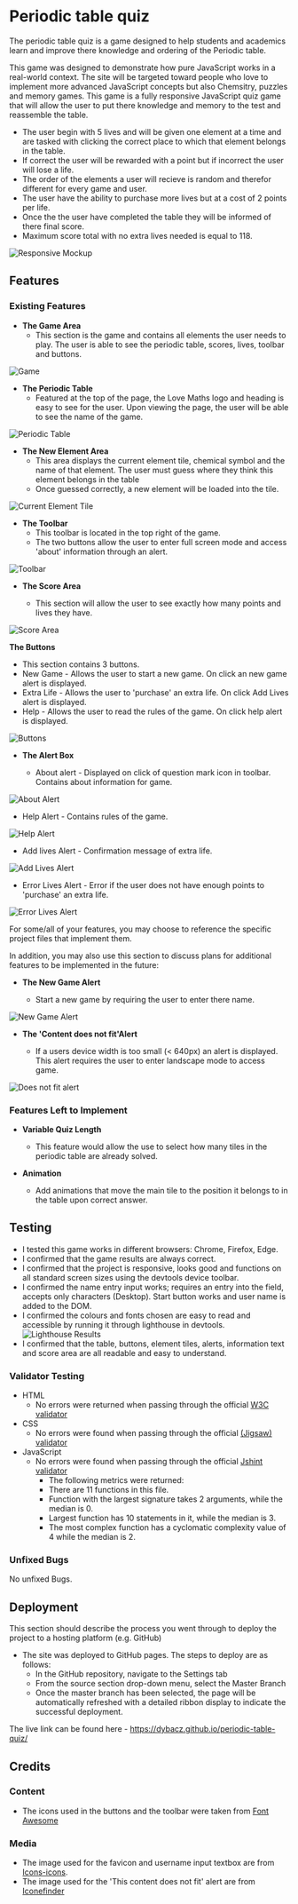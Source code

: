 # Periodic table quiz

The periodic table quiz is a game designed to help students and academics learn and improve there knowledge and ordering of the Periodic table.

This game was designed to demonstrate how pure JavaScript works in a real-world context. The site will be targeted toward people who love to implement more advanced JavaScript concepts but also Chemsitry, puzzles and memory games. This game is a fully responsive JavaScript quiz game that will allow the user to put there knowledge and memory to the test and reassemble the table.

- The user begin with 5 lives and will be given one element at a time and are tasked with clicking the correct place to which that element belongs in the table. 
- If correct the user will be rewarded with a point but if incorrect the user will lose a life.
- The order of the elements a user will recieve is random and therefor different for every game and user.
- The user have the ability to purchase more lives but at a cost of 2 points per life.
- Once the the user have completed the table they will be informed of there final score.
- Maximum score total with no extra lives needed is equal to 118.

![Responsive Mockup](assets/images/readme/periodic_table_mockup.png)

## Features 

### Existing Features

- __The Game Area__
  - This section is the game and contains all elements the user needs to play. The user is able to see the periodic table, scores, lives, toolbar and buttons.

![Game](assets/images/readme/game_area.png)

- __The Periodic Table__ 
  - Featured at the top of the page, the Love Maths logo and heading is easy to see for the user. Upon viewing the page, the user will be able to see the name of the game.

![Periodic Table](assets/images/readme/periodic_table.png)

- __The New Element Area__
  - This area displays the current element tile, chemical symbol and the name of that element. The user must guess where they think this element belongs in the table
  - Once guessed correctly, a new element will be loaded into the tile.

![Current Element Tile](assets/images/readme/current_element_tile.png)

- __The Toolbar__
  - This toolbar is located in the top right of the game.
  - The two buttons allow the user to enter full screen mode and access 'about' information through an alert.

![Toolbar](assets/images/readme/toolbar.png)

- __The Score Area__

  - This section will allow the user to see exactly how many points and lives they have. 

![Score Area](assets/images/readme/score_area.png)

__The Buttons__

  - This section contains 3 buttons.
  - New Game - Allows the user to start a new game. On click an new game alert is displayed. 
  - Extra Life - Allows the user to 'purchase' an extra life. On click Add Lives alert is displayed. 
  - Help - Allows the user to read the rules of the game. On click help alert is displayed.

![Buttons](assets/images/readme/buttons.png)

- __The Alert Box__

  - About alert - Displayed on click of question mark icon in toolbar. Contains about information for game.

![About Alert](assets/images/readme/about_alert.png)

  - Help Alert - Contains rules of the game.

![Help Alert](assets/images/readme/help_alert.png)

  - Add lives Alert - Confirmation message of extra life.

![Add Lives Alert](assets/images/readme/add_lives_alert.png)

  - Error Lives Alert - Error if the user does not have enough points to 'purchase' an extra life.

![Error Lives Alert](assets/images/readme/error_lives_alert.png)

For some/all of your features, you may choose to reference the specific project files that implement them.

In addition, you may also use this section to discuss plans for additional features to be implemented in the future:

- __The New Game Alert__

  - Start a new game by requiring the user to enter there name.

![New Game Alert](assets/images/readme/new_game_alert.png)

- __The 'Content does not fit'Alert__

  - If a users device width is too small (< 640px) an alert is displayed. This alert requires the user to enter landscape mode to access game.

![Does not fit alert](assets/images/readme/does_not_fit_alert.png)

### Features Left to Implement

- __Variable Quiz Length__
    - This feature would allow the use to select how many tiles in the periodic table are already solved.

- __Animation__
    - Add animations that move the main tile to the position it belongs to in the table upon correct answer.

## Testing 
- I tested this game works in different browsers: Chrome, Firefox, Edge.
- I confirmed that the game results are always correct.
- I confirmed that the project is responsive, looks good and functions on all standard screen sizes using the devtools device toolbar.
- I confirmed the name entry input works; requires an entry into the field, accepts only characters (Desktop). Start button works and user name is added to the DOM.
- I confirmed the colours and fonts chosen are easy to read and accessible by running it through lighthouse in devtools.
![Lighthouse Results](assets/images/readme/lighthouse_results.png)
- I confirmed that the table, buttons, element tiles, alerts, information text and score area are all readable and easy to understand.

### Validator Testing 

- HTML
    - No errors were returned when passing through the official [W3C validator](https://validator.w3.org/nu/?doc=https%3A%2F%2Fcode-institute-org.github.io%2Flove-maths%2F)
- CSS
    - No errors were found when passing through the official [(Jigsaw) validator](https://jigsaw.w3.org/css-validator/validator?uri=https%3A%2F%2Fvalidator.w3.org%2Fnu%2F%3Fdoc%3Dhttps%253A%252F%252Fcode-institute-org.github.io%252Flove-maths%252F&profile=css3svg&usermedium=all&warning=1&vextwarning=&lang=en)
- JavaScript
    - No errors were found when passing through the official [Jshint validator](https://jshint.com/)
      - The following metrics were returned: 
      - There are 11 functions in this file.
      - Function with the largest signature takes 2 arguments, while the median is 0.
      - Largest function has 10 statements in it, while the median is 3.
      - The most complex function has a cyclomatic complexity value of 4 while the median is 2.

### Unfixed Bugs

No unfixed Bugs.

## Deployment

This section should describe the process you went through to deploy the project to a hosting platform (e.g. GitHub) 

- The site was deployed to GitHub pages. The steps to deploy are as follows: 
  - In the GitHub repository, navigate to the Settings tab 
  - From the source section drop-down menu, select the Master Branch
  - Once the master branch has been selected, the page will be automatically refreshed with a detailed ribbon display to indicate the successful deployment. 

The live link can be found here - https://dybacz.github.io/periodic-table-quiz/


## Credits 

### Content 

- The icons used in the buttons and the toolbar were taken from [Font Awesome](https://fontawesome.com/)

### Media

- The image used for the favicon and username input textbox are from [Icons-icons](https://icon-icons.com/icon/atom-sciencie-scientific/53030).
- The image used for the 'This content does not fit' alert are from [Iconefinder](https://www.iconfinder.com/icons/326583/orientation_rotation_screen_icon)